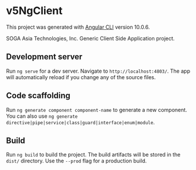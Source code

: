 # v5NgClient

This project was generated with [Angular CLI](https://github.com/angular/angular-cli) version 10.0.6.

SOGA Asia Technologies, Inc. Generic Client Side Application project.

## Development server

Run `ng serve` for a dev server. Navigate to `http://localhost:4803/`. The app will automatically reload if you change any of the source files.

## Code scaffolding

Run `ng generate component component-name` to generate a new component. You can also use `ng generate directive|pipe|service|class|guard|interface|enum|module`.

## Build

Run `ng build` to build the project. The build artifacts will be stored in the `dist/` directory. Use the `--prod` flag for a production build.

